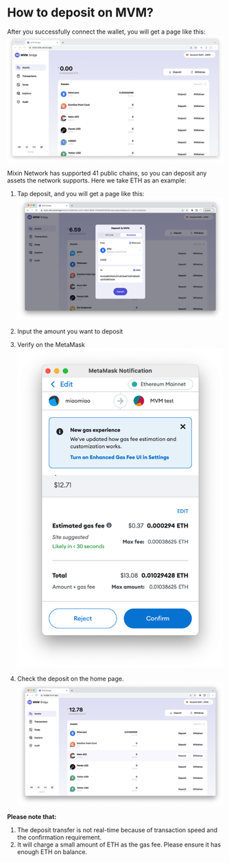 # How to deposit on MVM?
After you successfully connect the wallet, you will get a page like this:
![homepage](./homepage2.png)

Mixin Network has supported 41 public chains, so you can deposit any assets the network supports. Here we take ETH as an example:
1. Tap deposit, and you will get a page like this:
![deposit](./deposit1.png)

2. Input the amount you want to deposit

3. Verify on the MetaMask
![verify](./verify.png)

4. Check the deposit on the home page.
![homepage3](./homepage3.png)

**Please note that:**
1. The deposit transfer is not real-time because of transaction speed and the confirmation requirement.
2. It will charge a small amount of ETH as the gas fee. Please ensure it has enough ETH on balance.
